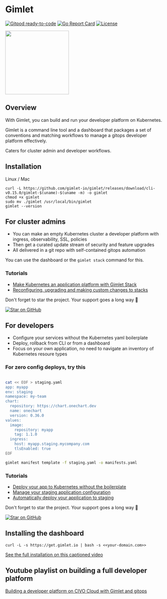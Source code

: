 # Gimlet

[![Gitpod ready-to-code](https://img.shields.io/badge/Gitpod-ready--to--code-blue?logo=gitpod)](https://gitpod.io/#https://github.com/gimlet-io/gimlet-cli)
[![Go Report Card](https://goreportcard.com/badge/github.com/gimlet-io/gimlet-cli)](https://goreportcard.com/report/github.com/gimlet-io/gimlet-cli)
[![License](https://img.shields.io/badge/License-Apache%202.0-blue.svg)](https://opensource.org/licenses/Apache-2.0)

<img src="Gimlet.svg" width="200"/>

## Overview

With Gimlet, you can build and run your developer platform on Kubernetes.

Gimlet is a command line tool and a dashboard that packages a set of conventions and matching workflows to manage a gitops developer platform effectively.

Caters for cluster admin and developer workflows.

## Installation

Linux / Mac

```console
curl -L https://github.com/gimlet-io/gimlet/releases/download/cli-v0.15.0/gimlet-$(uname)-$(uname -m) -o gimlet
chmod +x gimlet
sudo mv ./gimlet /usr/local/bin/gimlet
gimlet --version
```

## For cluster admins
- You can make an empty Kubernetes cluster a developer platform with ingress, observability, SSL, policies
- Then get a curated update stream of security and feature upgrades
- All delivered in a git repo with self-contained gitops automation

You can use the dashboard or the `gimlet stack` command for this.

### Tutorials
- [Make Kubernetes an application platform with Gimlet Stack](https://gimlet.io/docs/make-kubernetes-an-application-platform-with-gimlet-stack/)
- [Reconfiguring, upgrading and making custom changes to stacks](https://gimlet.io/docs/reconfiguring-upgrading-and-making-custom-changes-to-stacks/)

Don't forget to star the project. Your support goes a long way 🙏

[![Star on GitHub](https://img.shields.io/github/stars/gimlet-io/gimlet.svg?style=social)](https://github.com/gimlet-io/gimlet/stargazers)

## For developers
- Configure your services without the Kubernetes yaml boilerplate
- Deploy, rollback from CLI or from a dashboard
- Focus on your own application, no need to navigate an inventory of Kubernetes resoure types


### For zero config deploys, try this

```bash

cat << EOF > staging.yaml
app: myapp
env: staging
namespace: my-team
chart:
  repository: https://chart.onechart.dev
  name: onechart
  version: 0.36.0
values:
  image:
    repository: myapp
    tag: 1.1.0
  ingress:
    host: myapp.staging.mycompany.com
    tlsEnabled: true
EOF

gimlet manifest template -f staging.yaml -o manifests.yaml
```

### Tutorials

- [Deploy your app to Kubernetes without the boilerplate](https://gimlet.io/docs/deploy-your-app-to-kubernetes-without-the-boilerplate/)
- [Manage your staging application configuration](https://gimlet.io/docs/manage-your-staging-application-configuration/)
- [Automatically deploy your application to staging](https://gimlet.io/docs/automatically-deploy-your-application-to-staging/)

Don't forget to star the project. Your support goes a long way 🙏

[![Star on GitHub](https://img.shields.io/github/stars/gimlet-io/gimlet.svg?style=social)](https://github.com/gimlet-io/gimlet/stargazers)

## Installing the dashboard

```
curl -L -s https://get.gimlet.io | bash -s <<your-domain.com>>
```

[See the full installation on this captioned video](https://youtu.be/HFjv7_08oP0)

## Youtube playlist on building a full developer platform

[Building a developer platform on CIVO Cloud with Gimlet and gitops](https://youtube.com/playlist?list=PLjJkiSWPwuPJeIEOn5BWMFdxSSpiQPQ4P)

